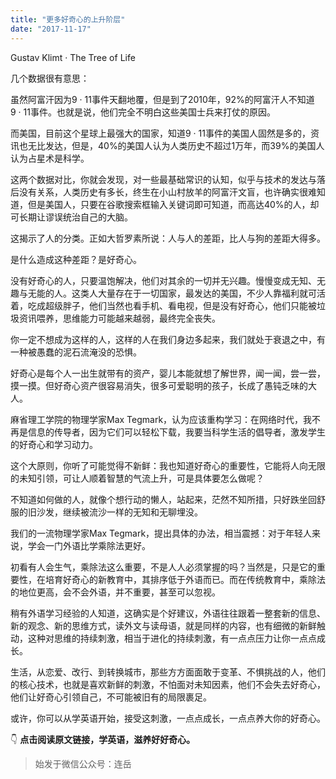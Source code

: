 ```yaml
---
title: "更多好奇心的上升阶层"
date: "2017-11-17"
---
```


Gustav Klimt · The Tree of Life

几个数据很有意思：  

虽然阿富汗因为9 · 11事件天翻地覆，但是到了2010年，92%的阿富汗人不知道9 · 11事件。也就是说，他们完全不明白这些美国士兵来打仗的原因。

而美国，目前这个星球上最强大的国家，知道9 · 11事件的美国人固然是多的，资讯也无比发达，但是，40%的美国人认为人类历史不超过1万年，而39%的美国人认为占星术是科学。

这两个数据对比，你就会发现，对一些最基础常识的认知，似乎与技术的发达与落后没有关系，人类历史有多长，终生在小山村放羊的阿富汗文盲，也许确实很难知道，但是美国人，只要在谷歌搜索框输入关键词即可知道，而高达40%的人，却可长期让谬误统治自己的大脑。

这揭示了人的分类。正如大哲罗素所说：人与人的差距，比人与狗的差距大得多。

是什么造成这种差距？是好奇心。

没有好奇心的人，只要温饱解决，他们对其余的一切并无兴趣。慢慢变成无知、无趣与无能的人。这类人大量存在于一切国家，最发达的美国，不少人靠福利就可活着，吃成超级胖子，他们当然也看手机、看电视，但是没有好奇心，他们只能被垃圾资讯喂养，思维能力可能越来越弱，最终完全丧失。

你一定不想成为这样的人，这样的人在我们身边多起来，我们就处于衰退之中，有一种被愚蠢的泥石流淹没的恐惧。

好奇心是每个人一出生就带有的资产，婴儿本能就想了解世界，闻一闻，尝一尝，摸一摸。但好奇心资产很容易消失，很多可爱聪明的孩子，长成了愚钝乏味的大人。

麻省理工学院的物理学家Max Tegmark，认为应该重构学习：在网络时代，我不再是信息的传导者，因为它们可以轻松下载，我要当科学生活的倡导者，激发学生的好奇心和学习动力。

这个大原则，你听了可能觉得不新鲜：我也知道好奇心的重要性，它能将人向无限的未知引领，可让人顺着智慧的气流上升，可是具体要怎么做呢？

不知道如何做的人，就像个想行动的懒人，站起来，茫然不知所措，只好跌坐回舒服的旧沙发，继续被流沙一样的无知和无聊埋没。

我们的一流物理学家Max Tegmark，提出具体的办法，相当震撼：对于年轻人来说，学会一门外语比学乘除法更好。

初看有人会生气，乘除法这么重要，不是人人必须掌握的吗？当然是，只是它的重要性，在培育好奇心的新教育中，其排序低于外语而已。而在传统教育中，乘除法的地位更高，会不会外语，并不重要，甚至可以忽视。

稍有外语学习经验的人知道，这确实是个好建议，外语往往跟着一整套新的信息、新的观念、新的思维方式，读外文与读母语，就是同样的内容，也有细微的新鲜触动，这种对思维的持续刺激，相当于进化的持续刺激，有一点点压力让你一点点成长。

生活，从恋爱、改行、到转换城市，那些方方面面敢于变革、不惧挑战的人，他们的核心技术，也就是喜欢新鲜的刺激，不怕面对未知因素，他们不会失去好奇心，他们让好奇心引领自己，不可能被旧有的局限裹足。

或许，你可以从学英语开始，接受这刺激，一点点成长，一点点养大你的好奇心。

👇 **点击阅读原文链接，学英语，滋养好好奇心。**

> 始发于微信公众号：连岳
